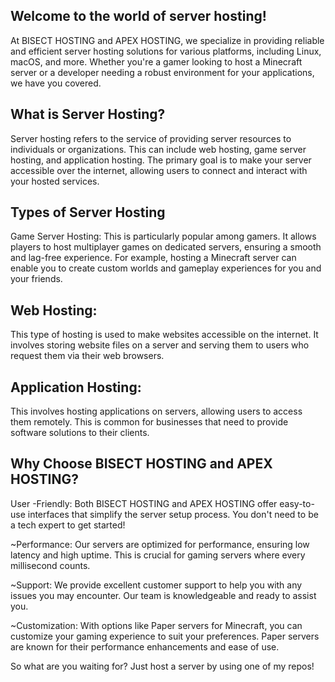 ## Welcome to the world of server hosting! 
At BISECT HOSTING and APEX HOSTING, we specialize in providing reliable and efficient server hosting solutions for various platforms, including Linux, macOS, and more. Whether you're a gamer looking to host a Minecraft server or a developer needing a robust environment for your applications, we have you covered.

## What is Server Hosting?
Server hosting refers to the service of providing server resources to individuals or organizations. This can include web hosting, game server hosting, and application hosting. The primary goal is to make your server accessible over the internet, allowing users to connect and interact with your hosted services.

## Types of Server Hosting
Game Server Hosting: This is particularly popular among gamers. It allows players to host multiplayer games on dedicated servers, ensuring a smooth and lag-free experience. For example, hosting a Minecraft server can enable you to create custom worlds and gameplay experiences for you and your friends.

## Web Hosting: 
This type of hosting is used to make websites accessible on the internet. It involves storing website files on a server and serving them to users who request them via their web browsers.

## Application Hosting:
This involves hosting applications on servers, allowing users to access them remotely. This is common for businesses that need to provide software solutions to their clients.

## Why Choose BISECT HOSTING and APEX HOSTING?
User -Friendly: Both BISECT HOSTING and APEX HOSTING offer easy-to-use interfaces that simplify the server setup process. You don't need to be a tech expert to get started!

~Performance: Our servers are optimized for performance, ensuring low latency and high uptime. This is crucial for gaming servers where every millisecond counts.

~Support: We provide excellent customer support to help you with any issues you may encounter. Our team is knowledgeable and ready to assist you.

~Customization: With options like Paper servers for Minecraft, you can customize your gaming experience to suit your preferences. Paper servers are known for their performance enhancements and ease of use.

So what are you waiting for? Just host a server by using one of my repos!
